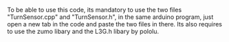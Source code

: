 To be able to use this code, its mandatory to use the two files "TurnSensor.cpp" and "TurnSensor.h", in the same arduino program, just open a new tab in the code and paste the two files in there. Its also requires to use the zumo libary and the L3G.h libary by pololu.

